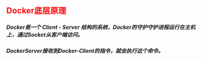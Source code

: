## <font color='red'>Docker底层原理</font>



##### Docker是一个 Client - Server 结构的系统，Docker的守护守护进程运行在主机上，通过Socket从客户端访问。

##### DockerServer接收到Docker-Client的指令，就会执行这个命令。



